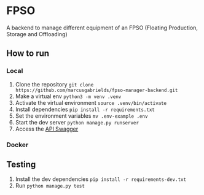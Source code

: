 # FPSO
A backend to manage different equipment of an FPSO (Floating Production, Storage and Offloading)

## How to run

### Local
1. Clone the repository `git clone https://github.com/marcusgabrields/fpso-manager-backend.git`
2. Make a virtual env `python3 -m venv .venv`
3. Activate the virtual environment `source .venv/bin/activate`
4. Install dependencies `pip install -r requirements.txt`
5. Set the environment variables `mv .env-example .env`
6. Start the dev server `python manage.py runserver`
7. Access the [API Swagger](http://127.0.0.1:8000/v1/docs)
### Docker


## Testing
1. Install the dev dependencies `pip install -r requirements-dev.txt`
2. Run `python manage.py test`

